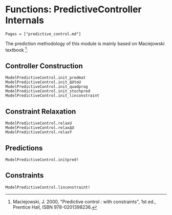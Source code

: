 # Functions: PredictiveController Internals

```@contents
Pages = ["predictive_control.md"]
```

The prediction methodology of this module is mainly based on Maciejowski textbook [^1].

[^1]: Maciejowski, J. 2000, "Predictive control : with constraints", 1st ed., Prentice Hall,
     ISBN 978-0201398236.

## Controller Construction

```@docs
ModelPredictiveControl.init_predmat
ModelPredictiveControl.init_ΔUtoU
ModelPredictiveControl.init_quadprog
ModelPredictiveControl.init_stochpred
ModelPredictiveControl.init_linconstraint
```

## Constraint Relaxation

```@docs
ModelPredictiveControl.relaxU
ModelPredictiveControl.relaxΔU
ModelPredictiveControl.relaxŶ
```

## Predictions

```@docs
ModelPredictiveControl.initpred!
```

## Constraints

```@docs
ModelPredictiveControl.linconstraint!
```
